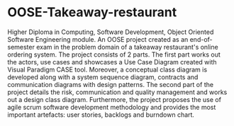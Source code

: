 # OOSE-Takeaway-restaurant
Higher Diploma in Computing, Software Development, Object Oriented Software Engineering module.
An OOSE project created as an end-of-semester exam in the problem domain of a takeaway restaurant's online ordering system.
The project consists of 2 parts.
The first part works out the actors, use cases and showcases a Use Case Diagram created with Visual Paradigm CASE tool.
Moreover, a conceptual class diagram is developed along with a system sequence diagram, contracts and communication diagrams with design patterns.
The second part of the project details the risk, communication and quality management and works out a design class diagram.
Furthermore, the project proposes the use of agile scrum software development methodology and provides the most important artefacts: user stories, backlogs and burndown chart. 
